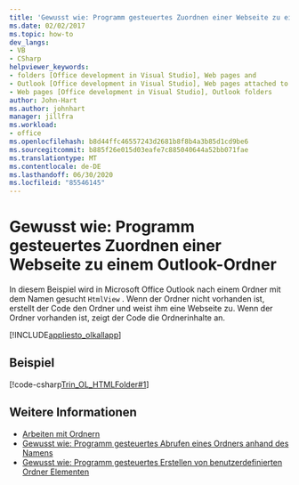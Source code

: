 ```yaml
---
title: 'Gewusst wie: Programm gesteuertes Zuordnen einer Webseite zu einem Outlook-Ordner'
ms.date: 02/02/2017
ms.topic: how-to
dev_langs:
- VB
- CSharp
helpviewer_keywords:
- folders [Office development in Visual Studio], Web pages and
- Outlook [Office development in Visual Studio], Web pages attached to folders
- Web pages [Office development in Visual Studio], Outlook folders
author: John-Hart
ms.author: johnhart
manager: jillfra
ms.workload:
- office
ms.openlocfilehash: b8d44ffc46557243d2681b8f8b4a3b85d1cd9be6
ms.sourcegitcommit: b885f26e015d03eafe7c885040644a52bb071fae
ms.translationtype: MT
ms.contentlocale: de-DE
ms.lasthandoff: 06/30/2020
ms.locfileid: "85546145"
---
```

# <a name="how-to-programmatically-associate-a-web-page-with-an-outlook-folder"></a>Gewusst wie: Programm gesteuertes Zuordnen einer Webseite zu einem Outlook-Ordner
  In diesem Beispiel wird in Microsoft Office Outlook nach einem Ordner mit dem Namen gesucht `HtmlView` . Wenn der Ordner nicht vorhanden ist, erstellt der Code den Ordner und weist ihm eine Webseite zu. Wenn der Ordner vorhanden ist, zeigt der Code die Ordnerinhalte an.

 [!INCLUDE[appliesto_olkallapp](../vsto/includes/appliesto-olkallapp-md.md)]

## <a name="example"></a>Beispiel
 [!code-csharp[Trin_OL_HTMLFolder#1](../vsto/codesnippet/CSharp/Trin_OL_HTMLFolder/thisaddin.cs#1)]

## <a name="see-also"></a>Weitere Informationen
- [Arbeiten mit Ordnern](../vsto/working-with-folders.md)
- [Gewusst wie: Programm gesteuertes Abrufen eines Ordners anhand des Namens](../vsto/how-to-programmatically-retrieve-a-folder-by-name.md)
- [Gewusst wie: Programm gesteuertes Erstellen von benutzerdefinierten Ordner Elementen](../vsto/how-to-programmatically-create-custom-folder-items.md)
